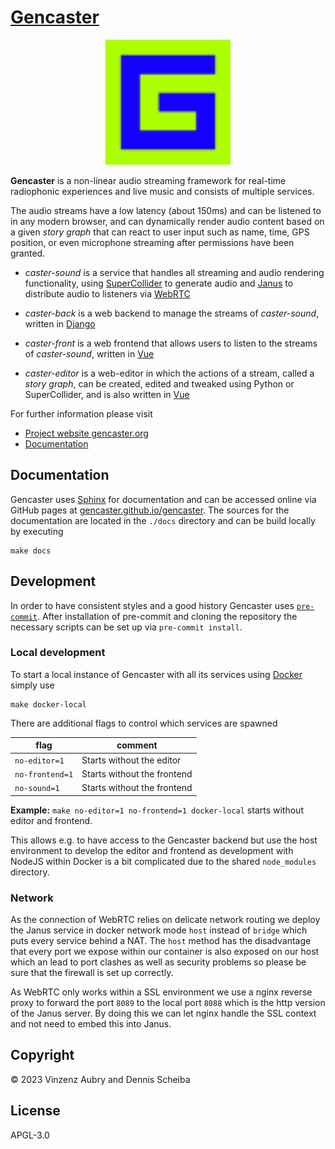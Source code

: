 # [Gencaster](https://gencaster.org)

<p align="center">
  <img width="200" height="200" src="./docs/_static/logo.svg">
</p>

**Gencaster** is a non-linear audio streaming framework for real-time radiophonic experiences and live music and consists of multiple services.

The audio streams have a low latency (about 150ms) and can be listened to in any modern browser, and can dynamically render audio content based on a given *story graph* that can react to user input such as name, time, GPS position, or even microphone streaming after permissions have been granted.

* *caster-sound* is a service that handles all streaming and audio rendering functionality, using [SuperCollider](https://supercollider.github.io/) to generate audio and [Janus](https://janus.conf.meetecho.com) to distribute audio to listeners via [WebRTC](https://janus.conf.meetecho.com)

* *caster-back* is a web backend to manage the streams of *caster-sound*, written in [Django](https://www.djangoproject.com/)

* *caster-front* is a web frontend that allows users to listen to the streams of *caster-sound*, written in [Vue](https://vuejs.org/)

* *caster-editor* is a web-editor in which the actions of a stream, called a *story graph*, can be created, edited and tweaked using Python or SuperCollider, and is also written in [Vue](https://vuejs.org/)


For further information please visit

* [Project website gencaster.org](https://gencaster.org)
* [Documentation](https://gencaster.github.io/gencaster)

## Documentation

Gencaster uses [Sphinx](https://www.sphinx-doc.org/en/master/) for documentation and can be accessed online via GitHub pages at [gencaster.github.io/gencaster](https://gencaster.github.io/gencaster).
The sources for the documentation are located in the `./docs` directory and can be build locally by executing

```shell
make docs
```

## Development

In order to have consistent styles and a good history Gencaster uses [`pre-commit`](https://pre-commit.com/).
After installation of pre-commit and cloning the repository the necessary scripts can be set up via `pre-commit install`.

### Local development

To start a local instance of Gencaster with all its services using [Docker](https://www.docker.com/) simply use

```shell
make docker-local
```

There are additional flags to control which services are spawned

flag | comment
--- | ---
`no-editor=1` | Starts without the editor
`no-frontend=1` | Starts without the frontend
`no-sound=1` | Starts without the frontend

**Example:** `make no-editor=1 no-frontend=1 docker-local` starts without editor and frontend.

This allows e.g. to have access to the Gencaster backend but use the host environment to develop the editor and frontend as development with NodeJS within Docker is a bit complicated due to the shared `node_modules` directory.

### Network

As the connection of WebRTC relies on delicate network routing we deploy the Janus service in docker network mode `host` instead of `bridge` which puts every service behind a NAT.
The `host` method has the disadvantage that every port we expose within our container is also exposed on our host which an lead to port clashes as well as security problems so please be sure that the firewall is set up correctly.

As WebRTC only works within a SSL environment we use a nginx reverse proxy to forward the port `8089` to the local port `8088` which is the http version of the Janus server.
By doing this we can let nginx handle the SSL context and not need to embed this into Janus.

## Copyright

© 2023 Vinzenz Aubry and Dennis Scheiba

## License

APGL-3.0
